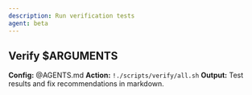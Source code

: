 ```yaml
---
description: Run verification tests
agent: beta
---
```


## Verify $ARGUMENTS

**Config:** @AGENTS.md
**Action:** `!./scripts/verify/all.sh`
**Output:** Test results and fix recommendations in markdown.